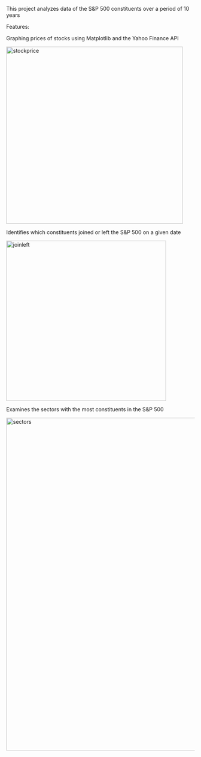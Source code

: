This project analyzes data of the S&P 500 constituents over a period of 10 years

Features:

Graphing prices of stocks using Matplotlib and the Yahoo Finance API

<img width="472" alt="stockprice" src="https://github.com/user-attachments/assets/87656399-f328-404d-bf7d-02f241d56a5d">

Identifies which constituents joined or left the S&P 500 on a given date

<img width="427" alt="joinleft" src="https://github.com/user-attachments/assets/ae1a255b-3c0c-4fa8-a25e-2b1327fde3ad">

Examines the sectors with the most constituents in the S&P 500

<img width="887" alt="sectors" src="https://github.com/user-attachments/assets/e5cdc665-4008-47b7-89ae-da2e1b71aa2a">

